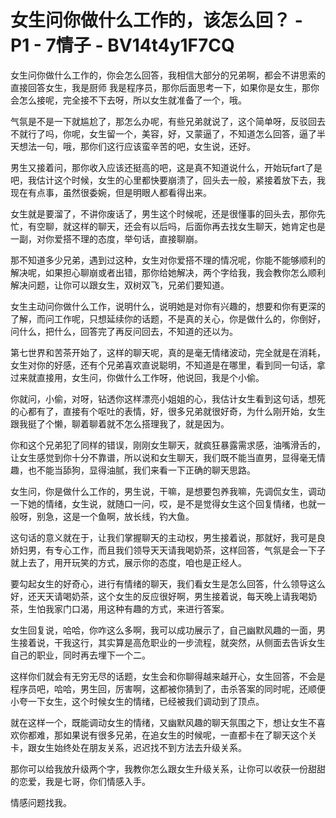 # 女生问你做什么工作的，该怎么回？ - P1 - 7情子 - BV14t4y1F7CQ

女生问你做什么工作的，你会怎么回答，我相信大部分的兄弟啊，都会不讲思索的直接回答女生，我是厨师 我是程序员，那你后面思考一下，如果你是女生，那你会怎么接呢，完全接不下去呀，所以女生就准备了一个，哦。

气氛是不是一下就尴尬了，那怎么办呢，有些兄弟就说了，这个简单呀，反驳回去不就行了吗，你呢，女生留一个，美容，好，又蒙逼了，不知道怎么回答，逼了半天想法一句，哦，那你们这行应该蛮辛苦的吧，女生说，还好。

男生又接着问，那你收入应该还挺高的吧，这是真不知道说什么，开始玩fart了是吧，我估计这个时候，女生的心里都快要崩溃了，回头去一般，紧接着放下去，我现在有点事，虽然很委婉，但是明眼人都看得出来。

女生就是要溜了，不讲你废话了，男生这个时候呢，还是很懂事的回头去，那你先忙，有空聊，就这样的聊天，还会有以后吗，后面你再去找女生聊天，她肯定也是一副，对你爱搭不理的态度，举句话，直接聊崩。

那不知道多少兄弟，遇到过这种，女生对你爱搭不理的情况呢，你能不能够顺利的解决呢，如果担心聊崩或者出错，那你给她解决，两个字给我，我会教你怎么顺利解决问题，让你可以跟女生，双树双飞，兄弟们要知道。

女生主动问你做什么工作，说明什么，说明她是对你有兴趣的，想要和你有更深的了解，而问工作呢，只想延续你的话题，不是真的关心，你是做什么的，你倒好，问什么，把什么，回答完了再反问回去，不知道的还以为。

第七世界和苦茶开始了，这样的聊天呢，真的是毫无情绪波动，完全就是在消耗，女生对你的好感，还有个兄弟喜欢直说聪明，不知道是在哪里，看到同一句话，拿过来就直接用，女生问，你做什么工作呀，他说回，我是个小偷。

你就问，小偷，对呀，钻透你这样漂亮小姐姐的心，我估计女生看到这句话，想死的心都有了，直接有个呕吐的表情，好，很多兄弟就很好奇，为什么刚开始，女生跟我挺了个懒，聊着聊着就不怎么搭理我了，就是因为。

你和这个兄弟犯了同样的错误，刚刚女生聊天，就疯狂暴露需求感，油嘴滑舌的，让女生感觉到你十分不靠谱，所以说和女生聊天，我们既不能当直男，显得毫无情趣，也不能当舔狗，显得油腻，我们来看一下正确的聊天思路。

女生问，你是做什么工作的，男生说，干嘛，是想要包养我嘛，先调侃女生，调动一下她的情绪，女生说，就随口一问，哎，是不是觉得女生这个回复情绪，也就一般呀，别急，这是一个鱼啊，放长线，钓大鱼。

这句话的意义就在于，让我们掌握聊天的主动权，男生接着说，那就好，我可是良娇妇男，有专心工作，而且我们领导天天请我喝奶茶，这样回答，气氛是会一下子就上去了，用开玩笑的方式，展示你的态度，咱也是正经人。

要勾起女生的好奇心，进行有情绪的聊天，我们看女生是怎么回答，什么领导这么好，还天天请喝奶茶，这个女生的反应很好啊，男生接着说，每天晚上请我喝奶茶，生怕我家门口渴，用这种有趣的方式，来进行答案。

女生回复说，哈哈，你咋这么多啊，我可以成功展示了，自己幽默风趣的一面，男生接着说，干我这行，其实算是高危职业的一步流程，就突然，从侧面去告诉女生自己的职业，同时再去埋下一个二。

这样你们就会有无穷无尽的话题，女生会和你聊得越来越开心，女生回答，不会是程序员吧，哈哈，男生回，厉害啊，这都被你猜到了，击杀答案的同时呢，还顺便小夸一下女生，这个时候女生的情绪，已经被我们调动到了顶点。

就在这样一个，既能调动女生的情绪，又幽默风趣的聊天氛围之下，想让女生不喜欢你都难，那如果说有很多兄弟，在追女生的时候呢，一直都卡在了聊天这个关卡，跟女生始终处在朋友关系，迟迟找不到方法去升级关系。

那你可以给我放升级两个字，我教你怎么跟女生升级关系，让你可以收获一份甜甜的恋爱，我是七哥，你们情感入手。

情感问题找我。